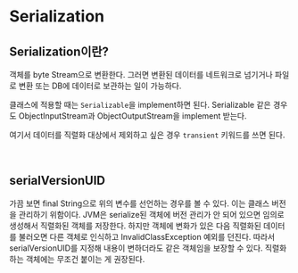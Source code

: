 # Serialization
## Serialization이란?
객체를 byte Stream으로 변환한다. 그러면 변환된 데이터를 네트워크로 넘기거나 파일로 변환 또는 DB에 데이터로 보관하는 일이 가능하다.

클래스에 적용할 때는 `Serializable`을 implement하면 된다.
Serializable 같은 경우도 ObjectInputStream과 ObjectOutputStream을 implement 받는다.

여기서 데이터를 직렬화 대상에서 제외하고 싶은 경우 `transient` 키워드를 쓰면 된다.

<br>

## serialVersionUID
가끔 보면 final String으로 위의 변수를 선언하는 경우를 볼 수 있다.
이는 클래스 버전을 관리하기 위함이다.
JVM은 serialize된 객체에 버전 관리가 안 되어 있으면 임의로 생성해서 직렬화된 객체를 저장한다.
하지만 객체에 변화가 있은 다음 직렬화된 데이터를 불러오면 다른 객체로 인식하고 InvalidClassException 예외를 던진다.
따라서 serialVersionUID를 지정해 내용이 변하더라도 같은 객체임을 보장할 수 있다.
직렬화하는 객체에는 무조건 붙이는 게 권장된다.
